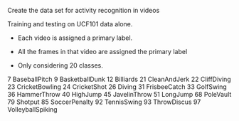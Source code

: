 Create the data set for activity recognition in videos


Training and testing on UCF101 data alone.

* Each video is assigned a primary label.
* All the frames in that video are assigned the primary label

* Only considering 20 classes.

7 BaseballPitch
9 BasketballDunk
12 Billiards
21 CleanAndJerk
22 CliffDiving
23 CricketBowling
24 CricketShot
26 Diving
31 FrisbeeCatch
33 GolfSwing
36 HammerThrow
40 HighJump
45 JavelinThrow
51 LongJump
68 PoleVault
79 Shotput
85 SoccerPenalty
92 TennisSwing
93 ThrowDiscus
97 VolleyballSpiking